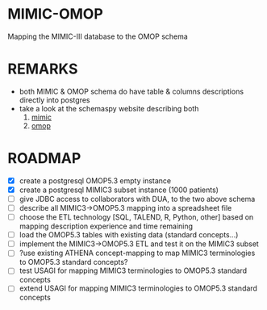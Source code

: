 MIMIC-OMOP
==========

Mapping the MIMIC-III database to the OMOP schema

REMARKS
=======

- both MIMIC & OMOP schema do have table & columns descriptions directly into postgres
- take a look at the schemaspy website describing both
	1. [mimic](mimic/doc/schemaspy/index.html)
	1. [omop](omop/doc/schemaspy/index.html)

ROADMAP
=======

- [x] create a postgresql OMOP5.3 empty instance
- [x] create a postgresql MIMIC3  subset instance (1000 patients)
- [ ] give JDBC access to collaborators with DUA, to the two above schema
- [ ] describe all MIMIC3->OMOP5.3 mapping into a spreadsheet file
- [ ] choose the ETL technology [SQL, TALEND, R, Python, other] based on mapping description experience and time remaining
- [ ] load the OMOP5.3 tables with existing data (standard concepts...)
- [ ] implement the MIMIC3->OMOP5.3 ETL and test it on the MIMIC3 subset
- [ ] ?use existing ATHENA concept-mapping to map MIMIC3 terminologies to OMOP5.3 standard concepts?
- [ ] test USAGI for mapping MIMIC3 terminologies to OMOP5.3 standard concepts
- [ ] extend USAGI for mapping MIMIC3 terminologies to OMOP5.3 standard concepts
